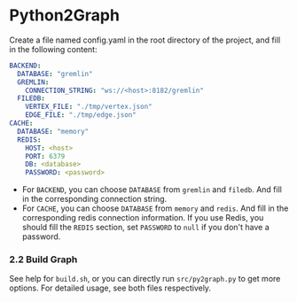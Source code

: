 # Python2Graph

Create a file named config.yaml in the root directory of the project, and fill in the following content:

```yaml
BACKEND:
  DATABASE: "gremlin"
  GREMLIN:
    CONNECTION_STRING: "ws://<host>:8182/gremlin"
  FILEDB:
    VERTEX_FILE: "./tmp/vertex.json"
    EDGE_FILE: "./tmp/edge.json"
CACHE:
  DATABASE: "memory"
  REDIS:
    HOST: <host>
    PORT: 6379
    DB: <database>
    PASSWORD: <password>
```

- For `BACKEND`, you can choose `DATABASE` from `gremlin` and `filedb`. And fill in the corresponding connection string.
- For `CACHE`, you can choose `DATABASE` from `memory` and `redis`. And fill in the corresponding redis connection information. If you use Redis, you should fill the `REDIS` section, set `PASSWORD` to `null` if you don't have a password.

### 2.2 Build Graph

See help for `build.sh`, or you can directly run `src/py2graph.py` to get more options. For detailed usage, see both files respectively.
